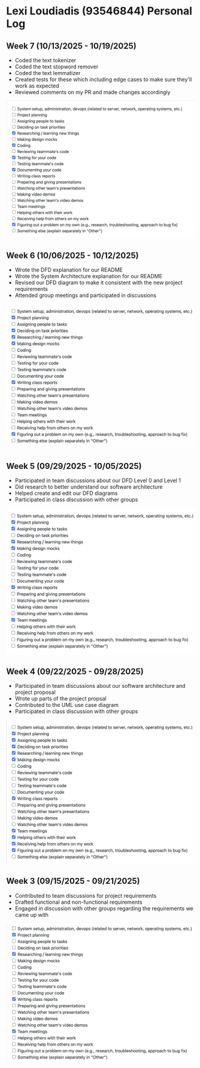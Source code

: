 # Lexi Loudiadis (93546844) Personal Log

## Week 7 (10/13/2025 - 10/19/2025)

- Coded the text tokenizer
- Coded the text stopword remover
- Coded the text lemmatizer
- Created tests for these which including edge cases to make sure they'll work as expected
- Reviewed comments on my PR and made changes accordingly

![Type of tasks I worked on](imgs/Week%207%20Lexi.png)

## Week 6 (10/06/2025 - 10/12/2025)

- Wrote the DFD explanation for our README
- Wrote the System Architecture explanation for our README
- Revised our DFD diagram to make it consistent with the new project requirements
- Attended group meetings and participated in discussions

![Type of tasks I worked on](imgs/Week%206%20Lexi.png)

## Week 5 (09/29/2025 - 10/05/2025)

- Participated in team discussions about our DFD Level 0 and Level 1
- Did research to better understand our software architecture
- Helped create and edit our DFD diagrams
- Participated in class discussion with other groups

![Type of tasks I worked on](imgs/Week%205%20Lexi.png)


## Week 4 (09/22/2025 - 09/28/2025)

- Participated in team discussions about our software architecture and project proposal
- Wrote up parts of the project propsal
- Contributed to the UML use case diagram
- Participated in class discussion with other groups

![Type of tasks I worked on](imgs/Week%204.png)


## Week 3 (09/15/2025 - 09/21/2025)

- Contributed to team discussions for project requirements
- Drafted functional and non-functional requirements
- Engaged in discussion with other groups regarding the requirements we came up with

![Type of tasks I worked on](imgs/Lexi%20Loudiadis%20Week%203.png)

